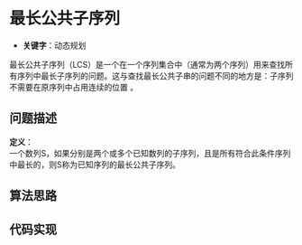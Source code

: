 # 最长公共子序列

- **关键字**：动态规划

最长公共子序列（LCS）是一个在一个序列集合中（通常为两个序列）用来查找所有序列中最长子序列的问题。这与查找最长公共子串的问题不同的地方是：子序列不需要在原序列中占用连续的位置 。

## 问题描述

**定义**：  
一个数列S，如果分别是两个或多个已知数列的子序列，且是所有符合此条件序列中最长的，则S称为已知序列的最长公共子序列。

## 算法思路

## 代码实现